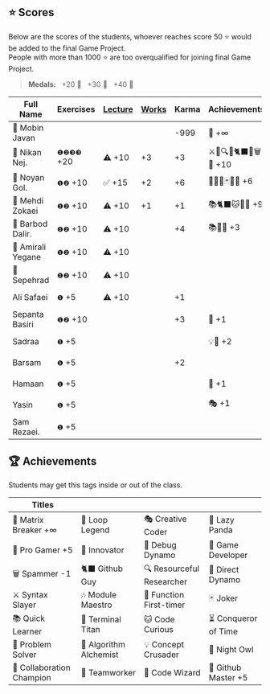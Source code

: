 ## ⭐ Scores

Below are the scores of the students, whoever reaches score 50 ⭐ would be added to the final Game Project.  
People with more than 1000 ⭐ are too overqualified for joining final Game Project.

> **Medals:** &nbsp; +20 🥉 &nbsp; +30 🥈 &nbsp; +40 🥇

| Full Name         | Exercises  | [Lecture](/RESEARCH.md) | [Works](/works/) | Karma | Achievements         | Total                      |
| ----------------- | ---------- | ----------------------- | ---------------- | ----- | -------------------- | -------------------------- |
| 🗿 Mobin Javan    |            |                         |                  | -999  | 💊 +∞                | $${\color{lightgreen}∞}$$  |
| 🥇 Nikan Nej.     | `❶❷❸❸` +20 | ⚠️ +10                  | +3               | +3    | ⚔️🔁🔍🎯🐈‍⬛🔮🗑️🏀 +10 | $${\color{lightgreen}46}$$ |
| 🥈 Noyan Gol.     | `❶❷` +10   | ✅ +15                  | +2               | +6    | 🚀🤝🔮🃏👥🦉 +6      | $${\color{lightgreen}39}$$ |
| 🥉 Mehdi Zokaei   | `❶❷` +10   | ⚠️ +10                  | +1               | +1    | 📚🐈‍⬛🐱🔮🐙 +9        | $${\color{lightgreen}31}$$ |
| 🥉 Barbod Dalir.  | `❶❷` +10   | ⚠️ +10                  |                  | +4    | 📚🤝🔁 +3            | $${\color{lightgreen}27}$$ |
| 🥉 Amirali Yegane | `❶❷` +10   | ⚠️ +10                  |                  |       |                      | $${\color{lightgreen}20}$$ |
| 🥉 Sepehrad       | `❶❷` +10   | ⚠️ +10                  |                  |       |                      | $${\color{lightgreen}20}$$ |
| Ali Safaei        | `❶` +5     | ⚠️ +10                  |                  | +1    |                      | $${\color{lightgreen}16}$$ |
| Sepanta Basiri    | `❶❷` +10   |                         |                  | +3    | 🔁 +1                | $${\color{lightgreen}14}$$ |
| Sadraa            | `❶` +5     |                         |                  |       | 💡🤝 +2              | $${\color{lightgreen}7}$$  |
| Barsam            | `❶` +5     |                         |                  | +2    |                      | $${\color{lightgreen}7}$$  |
| Hamaan            | `❶` +5     |                         |                  |       | 🔁 +1                | $${\color{lightgreen}6}$$  |
| Yasin             | `❶` +5     |                         |                  |       | 🎭 +1                | $${\color{lightgreen}6}$$  |
| Sam Rezaei.       | `❶` +5     |                         |                  |       |                      | $${\color{lightgreen}5}$$  |

## 🏆 Achievements

Students may get this tags inside or out of the class.

| Titles                    |                        |                           |                      |
| ------------------------- | ---------------------- | ------------------------- | -------------------- |
| 💊 Matrix Breaker +∞      | 🔁 Loop Legend         | 🎭 Creative Coder         | 🐼 Lazy Panda        |
| 🏀 Pro Gamer +5           | 🚀 Innovator           | 🐛 Debug Dynamo           | 👾 Game Developer    |
| 🗑️ Spammer -1             | 🐈‍⬛ Github Guy          | 🔍 Resourceful Researcher | 🎯 Direct Dynamo     |
| ⚔️ Syntax Slayer          | 🎶 Module Maestro      | 🥇 Function First-timer   | 🃏 Joker             |
| 📚 Quick Learner          | 🔱 Terminal Titan      | 🐱 Code Curious           | ⏳ Conqueror of Time |
| 🧩 Problem Solver         | 🧪 Algorithm Alchemist | 💡 Concept Crusader       | 🦉 Night Owl         |
| 🤝 Collaboration Champion | 👥 Teamworker          | 🔮 Code Wizard            | 🐙 Github Master +5  |
